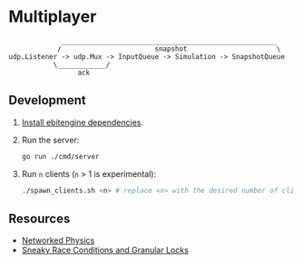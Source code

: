 # Multiplayer

```
             _____________________________________________________
            /                       snapshot                      \
udp.Listener -> udp.Mux -> InputQueue -> Simulation -> SnapshotQueue
           \____________/
                 ack
```

## Development

1. [Install ebitengine dependencies][ebitengine_install].

2. Run the server:

   ```bash
   go run ./cmd/server
   ```

3. Run `n` clients (`n` > 1 is experimental):

   ```bash
   ./spawn_clients.sh <n> # replace <n> with the desired number of clients
   ```

[ebitengine_install]: https://ebitengine.org/en/documents/install
[#2]: https://github.com/utilyre/multiplayer/pull/2

## Resources

- [Networked Physics](https://gafferongames.com/categories/networked-physics)
- [Sneaky Race Conditions and Granular Locks](https://blogtitle.github.io/sneaky-race-conditions-and-granular-locks)

